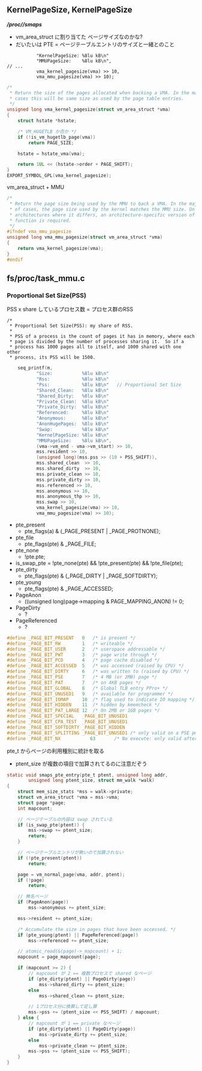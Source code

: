 ## KernelPageSize, KernelPageSize

___/proc/<pid>/smaps___ 

 * vm_area_struct に割り当てた ページサイズなのかな?
 * だいたいは PTE = ページテーブルエントリのサイズと一緒とのこと

```
		   "KernelPageSize: %8lu kB\n"
		   "MMUPageSize:    %8lu kB\n",
// ...
		   vma_kernel_pagesize(vma) >> 10,
		   vma_mmu_pagesize(vma) >> 10);
```

```c
/*
 * Return the size of the pages allocated when backing a VMA. In the majority
 * cases this will be same size as used by the page table entries.
 */
unsigned long vma_kernel_pagesize(struct vm_area_struct *vma)
{
	struct hstate *hstate;

    /* VM_HUGETLB か否か */
	if (!is_vm_hugetlb_page(vma))
		return PAGE_SIZE;

	hstate = hstate_vma(vma);

	return 1UL << (hstate->order + PAGE_SHIFT);
}
EXPORT_SYMBOL_GPL(vma_kernel_pagesize);
```

vm_area_struct + MMU 

```c
/*
 * Return the page size being used by the MMU to back a VMA. In the majority
 * of cases, the page size used by the kernel matches the MMU size. On
 * architectures where it differs, an architecture-specific version of this
 * function is required.
 */
#ifndef vma_mmu_pagesize
unsigned long vma_mmu_pagesize(struct vm_area_struct *vma)
{
	return vma_kernel_pagesize(vma);
}
#endif
```

## fs/proc/task_mmu.c

### Proportional Set Size(PSS)

PSS x share しているプロセス数 = プロセス群のRSS

```
/*
 * Proportional Set Size(PSS): my share of RSS.
 *
 * PSS of a process is the count of pages it has in memory, where each
 * page is divided by the number of processes sharing it.  So if a
 * process has 1000 pages all to itself, and 1000 shared with one other
 * process, its PSS will be 1500.
```

```c
	seq_printf(m,
		   "Size:           %8lu kB\n"
		   "Rss:            %8lu kB\n" 
		   "Pss:            %8lu kB\n"   // Proportional Set Size
		   "Shared_Clean:   %8lu kB\n"
		   "Shared_Dirty:   %8lu kB\n"
		   "Private_Clean:  %8lu kB\n"
		   "Private_Dirty:  %8lu kB\n"
		   "Referenced:     %8lu kB\n"
		   "Anonymous:      %8lu kB\n"
		   "AnonHugePages:  %8lu kB\n"
		   "Swap:           %8lu kB\n"
		   "KernelPageSize: %8lu kB\n"
		   "MMUPageSize:    %8lu kB\n",
		   (vma->vm_end - vma->vm_start) >> 10,
		   mss.resident >> 10,
		   (unsigned long)(mss.pss >> (10 + PSS_SHIFT)),
		   mss.shared_clean  >> 10,
		   mss.shared_dirty  >> 10,
		   mss.private_clean >> 10,
		   mss.private_dirty >> 10,
		   mss.referenced >> 10,
		   mss.anonymous >> 10,
		   mss.anonymous_thp >> 10,
		   mss.swap >> 10,
		   vma_kernel_pagesize(vma) >> 10,
		   vma_mmu_pagesize(vma) >> 10);
```

 * pte_present
   * pte_flags(a) & (_PAGE_PRESENT | _PAGE_PROTNONE);
 * pte_file
   * pte_flags(pte) & _PAGE_FILE;
 * pte_none
   * !pte.pte;
 * is_swap_pte = !pte_none(pte) && !pte_present(pte) && !pte_file(pte);
 * pte_dirty
   * pte_flags(pte) & (_PAGE_DIRTY | _PAGE_SOFTDIRTY); 
 * pte_young
   * pte_flags(pte) & _PAGE_ACCESSED;
 * PageAnon
   * ((unsigned long)page->mapping & PAGE_MAPPING_ANON) != 0;
 * PageDirty
   * ?
 * PageReferenced
   * ?

``` c
#define _PAGE_BIT_PRESENT	0	/* is present */
#define _PAGE_BIT_RW		1	/* writeable */
#define _PAGE_BIT_USER		2	/* userspace addressable */
#define _PAGE_BIT_PWT		3	/* page write through */
#define _PAGE_BIT_PCD		4	/* page cache disabled */
#define _PAGE_BIT_ACCESSED	5	/* was accessed (raised by CPU) */
#define _PAGE_BIT_DIRTY		6	/* was written to (raised by CPU) */
#define _PAGE_BIT_PSE		7	/* 4 MB (or 2MB) page */
#define _PAGE_BIT_PAT		7	/* on 4KB pages */
#define _PAGE_BIT_GLOBAL	8	/* Global TLB entry PPro+ */
#define _PAGE_BIT_UNUSED1	9	/* available for programmer */
#define _PAGE_BIT_IOMAP		10	/* flag used to indicate IO mapping */
#define _PAGE_BIT_HIDDEN	11	/* hidden by kmemcheck */
#define _PAGE_BIT_PAT_LARGE	12	/* On 2MB or 1GB pages */
#define _PAGE_BIT_SPECIAL	_PAGE_BIT_UNUSED1
#define _PAGE_BIT_CPA_TEST	_PAGE_BIT_UNUSED1
#define _PAGE_BIT_SOFTDIRTY	_PAGE_BIT_HIDDEN
#define _PAGE_BIT_SPLITTING	_PAGE_BIT_UNUSED1 /* only valid on a PSE pmd */
#define _PAGE_BIT_NX           63       /* No execute: only valid after cpuid check */
```

pte_t からページの利用種別に統計を取る

 * ptent_size が複数の項目で加算されてるのに注意だぞう

```c
static void smaps_pte_entry(pte_t ptent, unsigned long addr,
		unsigned long ptent_size, struct mm_walk *walk)
{
	struct mem_size_stats *mss = walk->private;
	struct vm_area_struct *vma = mss->vma;
	struct page *page;
	int mapcount;

    // ページテーブルの内容は swap されている
	if (is_swap_pte(ptent)) {
		mss->swap += ptent_size;
		return;
	}

    // ページテーブルエントリが無いので加算されない
	if (!pte_present(ptent))
		return;

	page = vm_normal_page(vma, addr, ptent);
	if (!page)
		return;

    // 無名ページ        
	if (PageAnon(page))
		mss->anonymous += ptent_size;

	mss->resident += ptent_size;

	/* Accumulate the size in pages that have been accessed. */
	if (pte_young(ptent) || PageReferenced(page))
		mss->referenced += ptent_size;

    // atomic_read(&(page)->_mapcount) + 1;        
	mapcount = page_mapcount(page);

	if (mapcount >= 2) {
        // mapcount が 2 == 複数プロセスで shared なページ
		if (pte_dirty(ptent) || PageDirty(page))
			mss->shared_dirty += ptent_size;
		else
			mss->shared_clean += ptent_size;

        // 1プロセス分に換算して足し算
		mss->pss += (ptent_size << PSS_SHIFT) / mapcount;
	} else {
        // mapcount が 1 == private なページ
		if (pte_dirty(ptent) || PageDirty(page))
			mss->private_dirty += ptent_size;
		else
			mss->private_clean += ptent_size;
		mss->pss += (ptent_size << PSS_SHIFT);
	}
}
```

